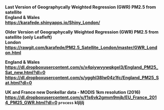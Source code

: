 <strong>Last Version of Geographycally Weighted Regression (GWR) PM2.5 from satellite<br>
<strong>England & Wales</strong><br>
https://karafede.shinyapps.io/Shiny_London/

<strong>Older Version of Geographycally Weighted Regression (GWR) PM2.5 from satellite (only Leafleft)<br>
<strong>London</strong><br>
https://rawgit.com/karafede/PM2.5_Satellite_London/master/GWR_London.html

<strong>England & Wales</strong><br>
https://dl.dropboxusercontent.com/s/x4piywvywqkgel3/England_PM25_Sat_new.html?dl=0
https://dl.dropboxusercontent.com/s/ygghl38lw04z1fc/England_PM25_Sat.html?dl=0

<strong>UK and France new Donkellar data - MODIS 1km resolution (2016)</strong><br>
https://dl.dropboxusercontent.com/s/f1s6vk2gmvn9mjb/EU_France_2014_PM25_GWR.html?dl=0
`process`   kljljlj
